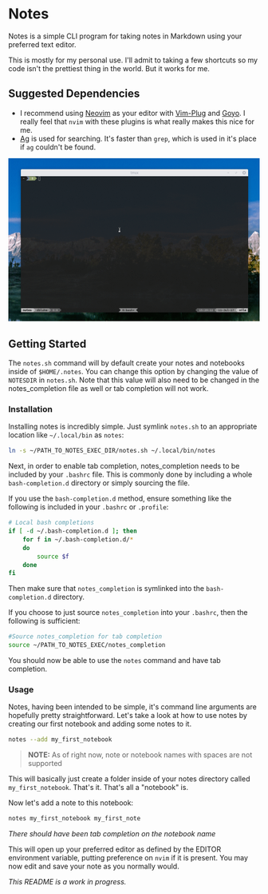 Notes
============

Notes is a simple CLI program for taking notes in Markdown using your preferred text editor.

This is mostly for my personal use. I'll admit to taking a few shortcuts so my code isn't the prettiest thing in the world. But it works for me.

Suggested Dependencies
--------------------------
- I recommend using [Neovim](https://neovim.io/) as your editor with [Vim-Plug](https://github.com/junegunn/vim-plug) and [Goyo](https://github.com/junegunn/goyo.vim). I really feel that `nvim` with these plugins is what really makes this nice for me.
- [Ag](https://github.com/ggreer/the_silver_searcher) is used for searching. It's faster than `grep`, which is used in it's place if `ag` couldn't be found.

![Note taking demo](https://raw.githubusercontent.com/dbluhm/bash-notes/master/notes.gif)

Getting Started
---------------------
The `notes.sh` command will by default create your notes and notebooks inside of `$HOME/.notes`.
You can change this option by changing the value of `NOTESDIR` in `notes.sh`. Note that this value will also need to be changed in the notes_completion file as well or tab completion will not work.

### Installation ###
Installing notes is incredibly simple. Just symlink `notes.sh` to an appropriate location like `~/.local/bin` as `notes`:

```bash
ln -s ~/PATH_TO_NOTES_EXEC_DIR/notes.sh ~/.local/bin/notes
```

Next, in order to enable tab completion, notes_completion needs to be included by your `.bashrc` file. This is commonly done by including a whole `bash-completion.d` directory or simply sourcing the file.

If you use the `bash-completion.d` method, ensure something like the following is included in your `.bashrc` or `.profile`:

```bash
# Local bash completions
if [ -d ~/.bash-completion.d ]; then
    for f in ~/.bash-completion.d/*
    do
        source $f
    done
fi
```

Then make sure that `notes_completion` is symlinked into the `bash-completion.d` directory.

If you choose to just source `notes_completion` into your `.bashrc`, then the following is sufficient:

```bash
#Source notes_completion for tab completion
source ~/PATH_TO_NOTES_EXEC/notes_completion
```

You should now be able to use the `notes` command and have tab completion.

### Usage ###

Notes, having been intended to be simple, it's command line arguments are hopefully pretty straightforward.
Let's take a look at how to use notes by creating our first notebook and adding some notes to it.

```bash
notes --add my_first_notebook
```

>**NOTE:** As of right now, note or notebook names with spaces are not supported

This will basically just create a folder inside of your notes directory called `my_first_notebook`. That's it. That's all a "notebook" is.

Now let's add a note to this notebook:

```bash
notes my_first_notebook my_first_note
```
*There should have been tab completion on the notebook name*

This will open up your preferred editor as defined by the EDITOR environment variable, putting preference on `nvim` if it is present. You may now edit and save your note as you normally would.

*This README is a work in progress.*
